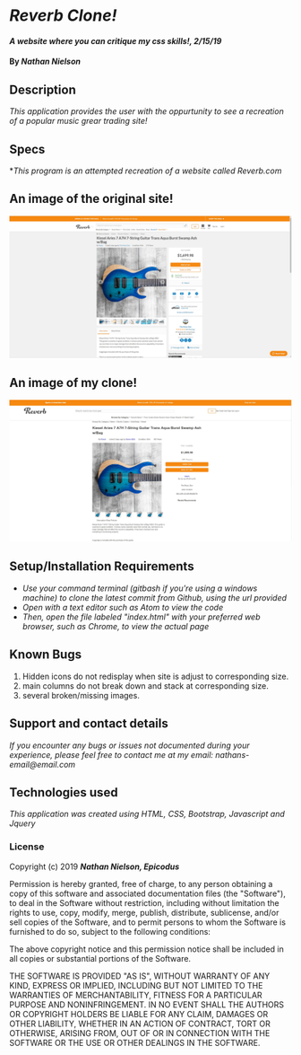 # _Reverb Clone!_

#### _A website where you can critique my css skills!, 2/15/19_

#### By _**Nathan Nielson**_

## Description

_This application provides the user with the oppurtunity to see a recreation of a popular music grear trading site!_ 

## Specs

*_This program is an attempted recreation of a website called Reverb.com_

## An image of the original site!
![image of original site](img/readme-site-image.jpg)   

## An image of my clone!
![image of my clone](img/readme-clone-image.jpg)
 

## Setup/Installation Requirements

* _Use your command terminal (gitbash if you're using a windows machine) to clone the latest commit from Github, using the url provided_
* _Open with a text editor such as Atom to view the code_
* _Then, open the file labeled "index.html" with your preferred web browser, such as Chrome, to view the actual page_

## Known Bugs

1. Hidden icons do not redisplay when site is adjust to corresponding size.
2. main columns do not break down and stack at corresponding size.
3. several broken/missing images.

## Support and contact details
_If you encounter any bugs or issues not documented during your experience, please feel free to contact me at my email: nathans-email@email.com_

## Technologies used

_This application was created using HTML, CSS, Bootstrap, Javascript and Jquery_

### License

Copyright (c) 2019 **_Nathan Nielson, Epicodus_**

Permission is hereby granted, free of charge, to any person obtaining a copy
of this software and associated documentation files (the "Software"), to deal
in the Software without restriction, including without limitation the rights
to use, copy, modify, merge, publish, distribute, sublicense, and/or sell
copies of the Software, and to permit persons to whom the Software is
furnished to do so, subject to the following conditions:

The above copyright notice and this permission notice shall be included in all
copies or substantial portions of the Software.

THE SOFTWARE IS PROVIDED "AS IS", WITHOUT WARRANTY OF ANY KIND, EXPRESS OR
IMPLIED, INCLUDING BUT NOT LIMITED TO THE WARRANTIES OF MERCHANTABILITY,
FITNESS FOR A PARTICULAR PURPOSE AND NONINFRINGEMENT. IN NO EVENT SHALL THE
AUTHORS OR COPYRIGHT HOLDERS BE LIABLE FOR ANY CLAIM, DAMAGES OR OTHER
LIABILITY, WHETHER IN AN ACTION OF CONTRACT, TORT OR OTHERWISE, ARISING FROM,
OUT OF OR IN CONNECTION WITH THE SOFTWARE OR THE USE OR OTHER DEALINGS IN THE
SOFTWARE.
